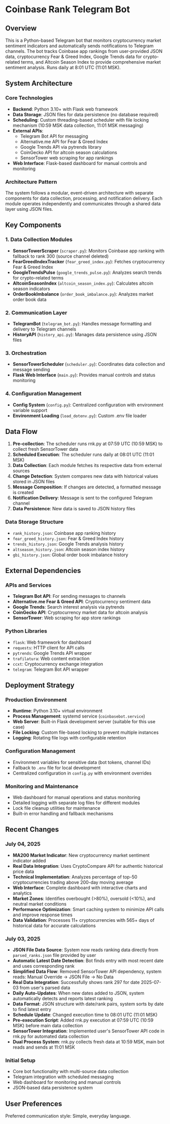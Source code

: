 # Coinbase Rank Telegram Bot

## Overview

This is a Python-based Telegram bot that monitors cryptocurrency market sentiment indicators and automatically sends notifications to Telegram channels. The bot tracks Coinbase app rankings from user-provided JSON data, cryptocurrency Fear & Greed Index, Google Trends data for crypto-related terms, and Altcoin Season Index to provide comprehensive market sentiment analysis. Runs daily at 8:01 UTC (11:01 MSK).

## System Architecture

### Core Technologies
- **Backend**: Python 3.10+ with Flask web framework
- **Data Storage**: JSON files for data persistence (no database required)
- **Scheduling**: Custom threading-based scheduler with file locking mechanism (10:59 MSK data collection, 11:01 MSK messaging)
- **External APIs**: 
  - Telegram Bot API for messaging
  - Alternative.me API for Fear & Greed Index
  - Google Trends API via pytrends library
  - CoinGecko API for altcoin season calculations
  - SensorTower web scraping for app rankings
- **Web Interface**: Flask-based dashboard for manual controls and monitoring

### Architecture Pattern
The system follows a modular, event-driven architecture with separate components for data collection, processing, and notification delivery. Each module operates independently and communicates through a shared data layer using JSON files.

## Key Components

### 1. Data Collection Modules
- **SensorTowerScraper** (`scraper.py`): Monitors Coinbase app ranking with fallback to rank 300 (source channel deleted)
- **FearGreedIndexTracker** (`fear_greed_index.py`): Fetches cryptocurrency Fear & Greed Index
- **GoogleTrendsPulse** (`google_trends_pulse.py`): Analyzes search trends for crypto-related terms
- **AltcoinSeasonIndex** (`altcoin_season_index.py`): Calculates altcoin season indicators
- **OrderBookImbalance** (`order_book_imbalance.py`): Analyzes market order book data

### 2. Communication Layer
- **TelegramBot** (`telegram_bot.py`): Handles message formatting and delivery to Telegram channels
- **HistoryAPI** (`history_api.py`): Manages data persistence using JSON files

### 3. Orchestration
- **SensorTowerScheduler** (`scheduler.py`): Coordinates data collection and message sending
- **Flask Web Interface** (`main.py`): Provides manual controls and status monitoring

### 4. Configuration Management
- **Config System** (`config.py`): Centralized configuration with environment variable support
- **Environment Loading** (`load_dotenv.py`): Custom .env file loader

## Data Flow

1. **Pre-collection**: The scheduler runs rnk.py at 07:59 UTC (10:59 MSK) to collect fresh SensorTower data
2. **Scheduled Execution**: The scheduler runs daily at 08:01 UTC (11:01 MSK)
3. **Data Collection**: Each module fetches its respective data from external sources
4. **Change Detection**: System compares new data with historical values stored in JSON files
5. **Message Composition**: If changes are detected, a formatted message is created
6. **Notification Delivery**: Message is sent to the configured Telegram channel
7. **Data Persistence**: New data is saved to JSON history files

### Data Storage Structure
- `rank_history.json`: Coinbase app ranking history
- `fear_greed_history.json`: Fear & Greed Index history  
- `trends_history.json`: Google Trends analysis history
- `altseason_history.json`: Altcoin season index history
- `gbi_history.json`: Global order book imbalance history

## External Dependencies

### APIs and Services
- **Telegram Bot API**: For sending messages to channels
- **Alternative.me Fear & Greed API**: Cryptocurrency sentiment data
- **Google Trends**: Search interest analysis via pytrends
- **CoinGecko API**: Cryptocurrency market data for altcoin analysis
- **SensorTower**: Web scraping for app store rankings

### Python Libraries
- `flask`: Web framework for dashboard
- `requests`: HTTP client for API calls
- `pytrends`: Google Trends API wrapper
- `trafilatura`: Web content extraction
- `ccxt`: Cryptocurrency exchange integration
- `telegram`: Telegram Bot API wrapper

## Deployment Strategy

### Production Environment
- **Runtime**: Python 3.10+ virtual environment
- **Process Management**: systemd service (`coinbasebot.service`)
- **Web Server**: Built-in Flask development server (suitable for this use case)
- **File Locking**: Custom file-based locking to prevent multiple instances
- **Logging**: Rotating file logs with configurable retention

### Configuration Management
- Environment variables for sensitive data (bot tokens, channel IDs)
- Fallback to `.env` file for local development
- Centralized configuration in `config.py` with environment overrides

### Monitoring and Maintenance
- Web dashboard for manual operations and status monitoring
- Detailed logging with separate log files for different modules
- Lock file cleanup utilities for maintenance
- Built-in error handling and fallback mechanisms

## Recent Changes

### July 04, 2025
- **MA200 Market Indicator**: New cryptocurrency market sentiment indicator added
- **Real Data Integration**: Uses CryptoCompare API for authentic historical price data
- **Technical Implementation**: Analyzes percentage of top-50 cryptocurrencies trading above 200-day moving average
- **Web Interface**: Complete dashboard with interactive charts and analytics
- **Market Zones**: Identifies overbought (>80%), oversold (<10%), and neutral market conditions
- **Performance Optimization**: Smart caching system to minimize API calls and improve response times
- **Data Validation**: Processes 11+ cryptocurrencies with 565+ days of historical data for accurate calculations

### July 03, 2025
- **JSON File Data Source**: System now reads ranking data directly from `parsed_ranks.json` file provided by user
- **Automatic Latest Date Detection**: Bot finds entry with most recent date and uses corresponding rank
- **Simplified Data Flow**: Removed SensorTower API dependency, system reads: Manual Override → JSON File → No Data
- **Real Data Integration**: Successfully shows rank 297 for date 2025-07-03 from user's parsed data
- **Daily Auto-Updates**: When new dates added to JSON, system automatically detects and reports latest ranking
- **Data Format**: JSON structure with date/rank pairs, system sorts by date to find latest entry
- **Schedule Update**: Changed execution time to 08:01 UTC (11:01 MSK)
- **Pre-execution Script**: Added rnk.py execution at 07:59 UTC (10:59 MSK) before main data collection
- **SensorTower Integration**: Implemented user's SensorTower API code in rnk.py for automated data collection
- **Dual Process System**: rnk.py collects fresh data at 10:59 MSK, main bot reads and sends at 11:01 MSK

### Initial Setup
- Core bot functionality with multi-source data collection
- Telegram integration with scheduled messaging
- Web dashboard for monitoring and manual controls
- JSON-based data persistence system

## User Preferences

Preferred communication style: Simple, everyday language.